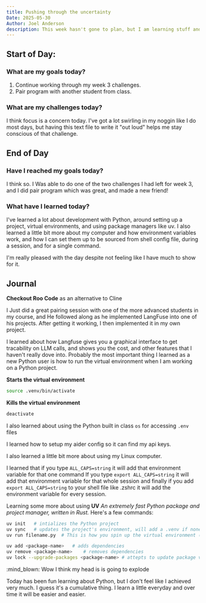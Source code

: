 ```yaml
---
title: Pushing through the uncertainty
Date: 2025-05-30
Author: Joel Anderson
description: This week hasn't gone to plan, but I am learning stuff and reflecting on that learning and not being to stressed that those learning weren't packaged up in a nice package to present to people.
---
```


## Start of Day:

### What are my goals today?
1. Continue working through my week 3 challenges.
2. Pair program with another student from class.


### What are my challenges today?
I think focus is a concern today. I've got a lot swirling in my noggin like I do most days, but having this text file to write it "out loud" helps me stay conscious of that challenge.

## End of Day

### Have I reached my goals today?
I think so. I Was able to do one of the two challenges I had left for week 3, and I did pair program which was great, and made a new friend!

### What have I learned today?
I've learned a lot about development with Python, around setting up a project, virtual environments, and using package managers like uv. I also learned a little bit more about my computer and how environment variables work, and how I can set them up to be sourced from shell config file, during a session, and for a single command.

I'm really pleased with the day despite not feeling like I have much to show for it.

## Journal
**Checkout Roo Code** as an alternative to Cline

I Just did a great pairing session with one of the more advanced students in my course, and He followed along as he implemented LangFuse into one of his projects. After getting it working, I then implemented it in my own project.

I learned about how Langfuse gives you a graphical interface to get tracability on LLM calls, and shows you the cost, and other features that I haven't really dove into. Probably the most important thing I learned as a new Python user is how to run the virtual environment when I am working on a Python project.

**Starts the virtual environment**
``` zsh
source .venv/bin/activate
```

**Kills the virtual environment**
``` zsh
deactivate
```

I also learned about using the Python built in class `os` for accessing `.env` files

I learned how to setup my aider config so it can find my api keys.

I also learned a little bit more about using my Linux computer.

I learned that if you type `ALL_CAPS=string` it will add that environment variable for that one command
If you type `export ALL_CAPS=string` it will add that environment variable for that whole session
and finally if you add `export ALL_CAPS=string` to your shell file like .zshrc it will add the environment variable for every session.

Learning some more about using **UV** _An extremely fast Python package and project manager, written in Rust._
Here's a few commands:
``` zsh
uv init   # intializes the Python project
uv sync   # updates the project's environment, will add a .venv if none exists
uv run filename.py  # This is how you spin up the virtual environment (meaning no need for source .venv/bin/activate)

uv add <package-name>   # adds dependencies
uv remove <package-name>    # removes dependencies
uv lock --upgrade-packages <package-name> # attepts to update package version in lockfile

```

:mind_blown: Wow I think my head is is going to explode

Today has been fun learning about Python, but I don't feel like I achieved very much. I guess it's a cumulative thing. I learn a little everyday and over time it will be easier and easier.

